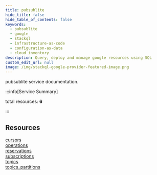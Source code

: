 ```yaml
---
title: pubsublite
hide_title: false
hide_table_of_contents: false
keywords:
  - pubsublite
  - google
  - stackql
  - infrastructure-as-code
  - configuration-as-data
  - cloud inventory
description: Query, deploy and manage google resources using SQL
custom_edit_url: null
image: /img/stackql-google-provider-featured-image.png
---
```


pubsublite service documentation.

:::info[Service Summary]

total resources: __6__  

:::

## Resources
<div class="row">
<div class="providerDocColumn">
<a href="/services/pubsublite/cursors/">cursors</a><br />
<a href="/services/pubsublite/operations/">operations</a><br />
<a href="/services/pubsublite/reservations/">reservations</a>
</div>
<div class="providerDocColumn">
<a href="/services/pubsublite/subscriptions/">subscriptions</a><br />
<a href="/services/pubsublite/topics/">topics</a><br />
<a href="/services/pubsublite/topics_partitions/">topics_partitions</a>
</div>
</div>